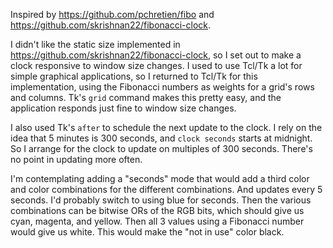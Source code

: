 Inspired by https://github.com/pchretien/fibo and https://github.com/skrishnan22/fibonacci-clock.

I didn't like the static size implemented in https://github.com/skrishnan22/fibonacci-clock, so I set out to make a clock responsive to window size changes. I used to use Tcl/Tk a lot for simple graphical applications, so I returned to Tcl/Tk for this implementation,
using the Fibonacci numbers as weights for a grid's rows and columns. Tk's `grid` command makes this pretty easy, and the application responds just fine to window size changes.

I also used Tk's `after` to schedule the next update to the clock. I rely on the idea that 5 minutes is 300 seconds, and `clock seconds` starts at midnight. So I arrange for the clock to update on multiples of 300 seconds. There's no point in updating more often.

I'm contemplating adding a "seconds" mode that would add a third color and color combinations for the different combinations. And updates every 5 seconds. I'd probably switch to using blue for seconds. Then the various combinations can be bitwise ORs of the RGB bits, which should give us cyan, magenta, and yellow. Then all 3 values using a Fibonacci number would give us white. This would make the "not in use" color black.
